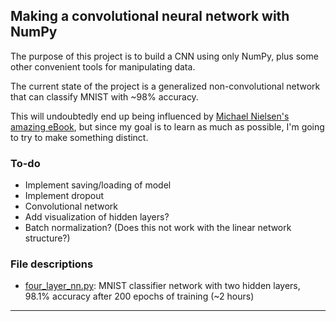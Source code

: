 ## Making a convolutional neural network with NumPy


The purpose of this project is to build a CNN using only NumPy, plus some other convenient tools for manipulating data.

The current state of the project is a generalized non-convolutional network that can classify MNIST with ~98% accuracy.

This will undoubtedly end up being influenced by [Michael Nielsen's amazing eBook](http://neuralnetworksanddeeplearning.com/), but since my goal is to learn as much as possible, I'm going to try to make something distinct.

### To-do

- Implement saving/loading of model
- Implement dropout
- Convolutional network
- Add visualization of hidden layers?
- Batch normalization? (Does this not work with the linear network structure?)

### File descriptions
- [four_layer_nn.py](four_layer_nn.py): MNIST classifier network with two hidden layers, 98.1% accuracy after 200 epochs of training (~2 hours)

_________________________________________